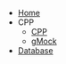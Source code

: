 - [Home](/README.md)
- CPP
    * [CPP](/BackEnd/Cpp/cppNotes.md)
    * [gMock](/BackEnd/Cpp/gMock.md)
- [Database](/BackEnd/Database/databaseNotes.md)
<!-- - Django
  - [Django](/BackEnd/Django/djangoNotes.md)
  - [Django Rest Framework](/BackEnd/Django/DRF/drfNotes.md)
- [Python](/BackEnd/Django/djangoNotes.md)
- [Server](/BackEnd/serverNotes.md)
- [Network](/BackEnd/networkNotes.md) -->